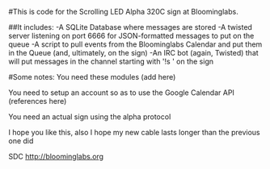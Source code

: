 #This is code for the Scrolling LED Alpha 320C sign at Bloominglabs.

##It includes:
-A SQLite Database where messages are stored
-A twisted server listening on port 6666 for JSON-formatted messages to put on the queue
-A script to pull events from the Bloominglabs Calendar and put them in the Queue (and, ultimately, on the sign)
-An IRC bot (again, Twisted) that will put messages in the channel starting with '!s ' on the sign

#Some notes:
You need these modules
(add here)

You need to setup an account so as to use the Google Calendar API
(references here)

You need an actual sign using the alpha protocol

I hope you like this, also I hope my new cable lasts longer than the previous one did

SDC
http://bloominglabs.org
